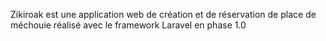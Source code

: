 Zikiroak est une application web de création et de réservation de place de méchouie réalisé avec le framework Laravel en phase 1.0
